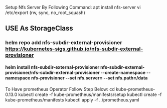 Setup Nfs Server By Following Command:
apt install nfs-server
vi /etc/export
<Path> <CLIENT-IP>(rw, sync, no_root_squash)
## USE As StorageClass 
### helm repo add nfs-subdir-external-provisioner https://kubernetes-sigs.github.io/nfs-subdir-external-provisioner
#### helm install nfs-subdir-external-provisioner nfs-subdir-external-provisioner/nfs-subdir-external-provisioner --create-namespace --namespace nfs-provisioner --set nfs.server=<ip> --set nfs.path=/data
To Have prometheus Operator Follow Step Below:
    cd kube-prometheus-0.13.0
    kubectl create -f kube-prometheus/manifests/setup
    kubectl create -f kube-prometheus/manifests
    kubectl apply -f ../prometheus.yaml

